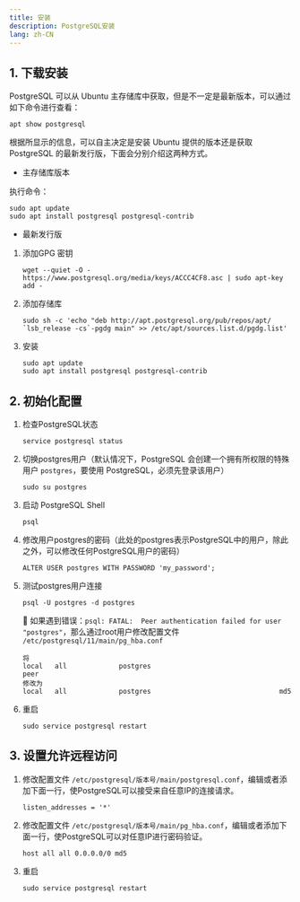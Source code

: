 ```yaml
---
title: 安装
description: PostgreSQL安装
lang: zh-CN
---
```


## 1. 下载安装

PostgreSQL 可以从 Ubuntu 主存储库中获取，但是不一定是最新版本，可以通过如下命令进行查看：

```
apt show postgresql
```

根据所显示的信息，可以自主决定是安装 Ubuntu 提供的版本还是获取 PostgreSQL 的最新发行版，下面会分别介绍这两种方式。



- 主存储库版本

执行命令：

```
sudo apt update
sudo apt install postgresql postgresql-contrib
```



- 最新发行版

1. 添加GPG 密钥

   ```
   wget --quiet -O - https://www.postgresql.org/media/keys/ACCC4CF8.asc | sudo apt-key add -
   ```

2. 添加存储库

   ```
   sudo sh -c 'echo "deb http://apt.postgresql.org/pub/repos/apt/ `lsb_release -cs`-pgdg main" >> /etc/apt/sources.list.d/pgdg.list'
   ```

3. 安装

   ```
   sudo apt update
   sudo apt install postgresql postgresql-contrib
   ```



## 2. 初始化配置

1. 检查PostgreSQL状态

   ```
   service postgresql status
   ```

2. 切换postgres用户（默认情况下，PostgreSQL 会创建一个拥有所权限的特殊用户 `postgres`，要使用 PostgreSQL，必须先登录该用户）

   ```
   sudo su postgres
   ```

3. 启动 PostgreSQL Shell

   ```
   psql
   ```

4. 修改用户postgres的密码（此处的postgres表示PostgreSQL中的用户，除此之外，可以修改任何PostgreSQL用户的密码）

   ```
   ALTER USER postgres WITH PASSWORD 'my_password';
   ```

5. 测试postgres用户连接

   ```
   psql -U postgres -d postgres
   ```

   :bell: 如果遇到错误：`psql: FATAL:  Peer authentication failed for user "postgres"`，那么通过root用户修改配置文件 `/etc/postgresql/11/main/pg_hba.conf`

   ```
   将
   local   all             postgres                                peer
   修改为
   local   all             postgres                                md5
   ```

6. 重启

   ```
   sudo service postgresql restart
   ```

   

## 3. 设置允许远程访问

1. 修改配置文件 `/etc/postgresql/版本号/main/postgresql.conf`，编辑或者添加下面一行，使PostgreSQL可以接受来自任意IP的连接请求。

   ```
   listen_addresses = '*'
   ```

2. 修改配置文件 `/etc/postgresql/版本号/main/pg_hba.conf`，编辑或者添加下面一行，使PostgreSQL可以对任意IP进行密码验证。

   ```
   host all all 0.0.0.0/0 md5
   ```

3. 重启

   ```
   sudo service postgresql restart
   ```

   